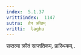 ```yaml
---
index:  5.1.37
vrittiindex:  1147
sutra:  तेन क्रीतम्
vritti:  laghu 
---
```


सप्तत्या क्रीतं साप्ततिकम्. प्रास्थिकम्..

